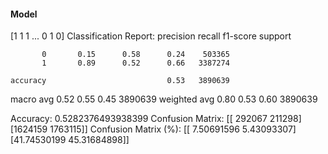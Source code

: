 #### Model
[1 1 1 ... 0 1 0]
Classification Report:
              precision    recall  f1-score   support

           0       0.15      0.58      0.24    503365
           1       0.89      0.52      0.66   3387274

    accuracy                           0.53   3890639
   macro avg       0.52      0.55      0.45   3890639
weighted avg       0.80      0.53      0.60   3890639

Accuracy: 0.5282376493938399
Confusion Matrix:
[[ 292067  211298]
 [1624159 1763115]]
Confusion Matrix (%):
[[ 7.50691596  5.43093307]
 [41.74530199 45.31684898]]

